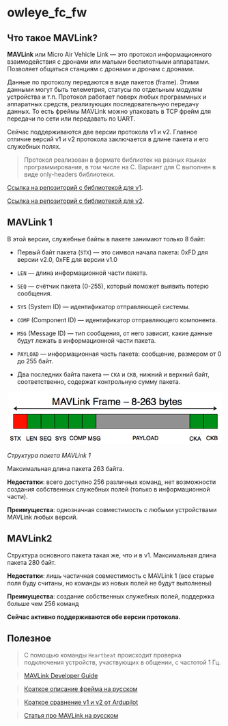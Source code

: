 # owleye_fc_fw

## Что такое MAVLink?

__MAVLink__ или Micro Air Vehicle Link — это протокол информационного взаимодействия с дронами или малыми беспилотными аппаратами. Позволяет общаться станциям с дронами и дронам с дронами.

Данные по протоколу передаются в виде пакетов (frame). Этими данными могут быть телеметрия, статусы по отдельным модулям устройства и т.п. Протокол работает поверх любых программных и аппаратных средств, реализующих последовательную передачу данных. То есть фреймы MAVLink можно упаковать в TCP фрейм для передачи по сети или передавать по UART. 

Сейчас поддерживаются две версии протокола v1 и v2. Главное отличие версий v1 и v2 протокола заключается в длине пакета и его служебных полях.

> Протокол реализован в формате библиотек на разных языках программирования, в том числе на С. Вариант для С выполнен в виде only-headers библиотеки. 

[Ссылка на репозиторий с библиотекой для v1](https://github.com/mavlink/c_library_v1/tree/master).

[Ссылка на репозиторий с библиотекой для v2](https://github.com/mavlink/c_library_v2/tree/master). 

## MAVLink 1

В этой версии, служебные байты в пакете занимают только 8 байт:
- Первый байт пакета (`STX`) — это символ начала пакета:
0xFD для версии v2.0,
0xFE для версии v1.0
- `LEN` — длина информационной части пакета.
- `SEQ` — счётчик пакета (0-255), который поможет выявить потерю сообщения.
- `SYS` (System ID) — идентификатор отправляющей системы.
- `COMP` (Component ID) — идентификатор отправляющего компонента.
- `MSG` (Message ID) — тип сообщения, от него зависит, какие данные будут лежать в информационной части пакета.
- `PAYLOAD` — информационная часть пакета: сообщение, размером от 0 до 255 байт.

- Два последних байта пакета — `CKA` и `CKB`, нижний и верхний байт, соответственно, содержат контрольную сумму пакета.

![Alt text](image.png)

*Структура пакета MAVLink 1*

Максимальная длина пакета 263 байта.

__Недостатки__: всего доступно 256 различных команд, нет возможности создания собственных служебных полей (только в информационной части).

__Преимущества__: однозначная совместимость с любыми устройствами MAVLink любых версий.

## MAVLink2

Структура основного пакета такая же, что и в v1. Максимальная длина пакета 280 байт.

__Недостатки__: лишь частичная совместимость с MAVLink 1 (все старые поля буду считаны, но команды из новых полей не будут выполнены)

__Преимущества__: создание собственных служебных полей, поддержка больше чем 256 команд

__Сейчас активно поддерживаются обе версии протокола.__

## Полезное

>С помощью команды  `Heartbeat` происходит проверка подключения устройств, участвующих в общении, с частотой 1 Гц.

>[MAVLink Developer Guide](https://mavlink.io/en/)

>[Краткое описание фрейма на русском](https://rcsearch.ru/wiki/MAVLink)

>[Краткое сравнение v1 и v2 от Ardupilot](https://ardupilot.org/dev/docs/mavlink-basics.html)

>[Статья про MAVLink на русском](https://habr.com/ru/articles/312300/)
